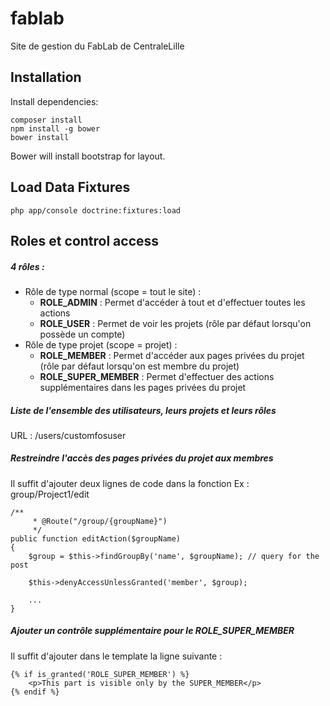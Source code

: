 # fablab
Site de gestion du FabLab de CentraleLille

## Installation

Install dependencies:

```
composer install
npm install -g bower
bower install
```

Bower will install bootstrap for layout.

## Load Data Fixtures
```
php app/console doctrine:fixtures:load
```

## Roles et control access

##### 4 rôles :
- Rôle de type normal (scope = tout le site) :
  - **ROLE_ADMIN** : Permet d'accéder à tout et d'effectuer toutes les actions
  - **ROLE_USER** : Permet de voir les projets (rôle par défaut lorsqu'on possède un compte)
- Rôle de type projet (scope = projet) :
  - **ROLE_MEMBER** : Permet d'accéder aux pages privées du projet (rôle par défaut lorsqu'on est membre du projet)
  - **ROLE_SUPER_MEMBER** : Permet d'effectuer des actions supplémentaires dans les pages privées du projet

##### Liste de l'ensemble des utilisateurs, leurs projets et leurs rôles
URL : /users/customfosuser

##### Restreindre l'accès des pages privées du projet aux membres
Il suffit d'ajouter deux lignes de code dans la fonction
Ex : group/Project1/edit

```
/**
     * @Route("/group/{groupName}")
     */
public function editAction($groupName)
{
    $group = $this->findGroupBy('name', $groupName); // query for the post

    $this->denyAccessUnlessGranted('member', $group);

    ...
}
```

##### Ajouter un contrôle supplémentaire pour le ROLE_SUPER_MEMBER
Il suffit d'ajouter dans le template la ligne suivante :

```
{% if is_granted('ROLE_SUPER_MEMBER') %}
    <p>This part is visible only by the SUPER_MEMBER</p>
{% endif %}
```